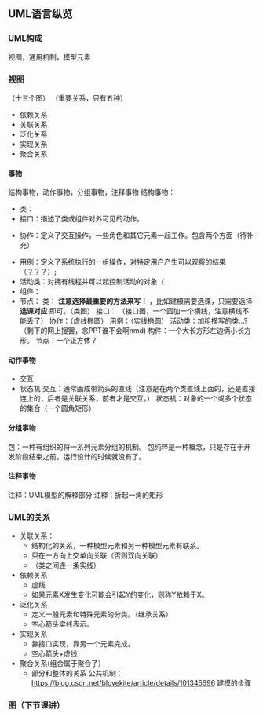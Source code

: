 ## UML语言纵览

### UML构成

视图，通用机制，模型元素

### 视图

（十三个图）
（重要关系，只有五种）

- 依赖关系
- 关联关系
- 泛化关系
- 实现关系
- 聚合关系

#### 事物

结构事物，动作事物，分组事物，注释事物
结构事物：

* 类：
* 接口：描述了类或组件对外可见的动作。

- 协作：定义了交互操作，一些角色和其它元素一起工作。包含两个方面（待补充）

* 用例：定义了系统执行的一组操作，对特定用户产生可以观察的结果（？？？）;
* 活动类：对拥有线程并可以起控制活动的对象（
* 组件：
* 节点：
  类：
  **注意选择最重要的方法来写！** ，比如建模需要选课，只需要选择 **选课对应** 即可。（类图）
  接口：
  （接口图，一个圆加一个横线，注意横线不能丢了）
  协作：（虚线椭圆）
  用例：（实线椭圆）
  活动类：加粗描写的类...?
  （剩下的网上搜罢，念PPT谁不会啊nmd)
  构件：一个大长方形左边俩小长方形。
  节点：一个正方体？

#### 动作事物

- 交互
- 状态机
  交互：通常画成带箭头的直线（注意是在两个类直线上面的，还是直接连上的，后者是关联关系，前者才是交互。）
  状态机：对象的一个或多个状态的集合（一个圆角矩形）

#### 分组事物

包：一种有组织的将一系列元素分组的机制。
包纯粹是一种概念，只是存在于开发阶段结束之前。运行设计的时候就没有了。

#### 注释事物

注释：UML模型的解释部分
注释：折起一角的矩形

### UML的关系

* 关联关系：
  * 结构化的关系，一种模型元素和另一种模型元素有联系。
  * 只在一方向上交单向关联（否则双向关联）
  * （类之间连一条实线）
* 依赖关系
  * 虚线
  * 如果元素X发生变化可能会引起Y的变化，则称Y依赖于X。
* 泛化关系
  * 定义一般元素和特殊元素的分类。（继承关系）
  * 空心箭头实线表示。
* 实现关系
  * 靠接口实现，靠另一个元素完成。
  * 空心箭头+虚线
* 聚合关系(组合属于聚合了）
  * 部分和整体的关系
    公共机制：https://blog.csdn.net/blovekite/article/details/101345696
    建模的步骤




### 图（下节课讲）

### 